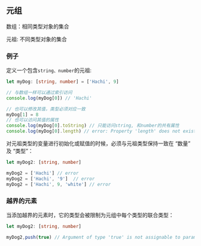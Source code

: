 ## 元组

数组：相同类型对象的集合

元祖: 不同类型对象的集合

### 例子

定义一个包含`string、number`的元祖:

```typescript
let myDog: [string, number] = ['Hachi', 9]

// 与数组一样可以通过索引访问
console.log(myDog[0]) // 'Hachi'

// 也可以修改其值，类型必须对应一致
myDog[1] = 8
// 也可以访问其值的属性
console.log(myDog[0].toString) // 只能访问string, 和number的共有属性
console.log(myDog[0].length) // error: Property 'length' does not exist on type 'string | number'.Property 'length' does not exist on type 'number'.

```

对元祖类型的变量进行初始化或赋值的时候，必须与元祖类型保持一致在 “数量” 及 “类型”：
```typescript
let myDog2: [string, number]

myDog2 = ['Hachi'] // error
myDog2 = ['Hachi', '9']  // error
myDog2 = ['Hachi', 9, 'white'] // error
```

### 越界的元素

当添加越界的元素时，它的类型会被限制为元组中每个类型的联合类型：

```typescript
let myDog2: [string, number]

myDog2,push(true) // Argument of type 'true' is not assignable to parameter of type 'string | number'.
```